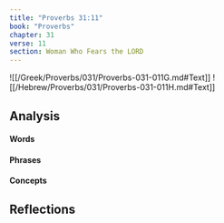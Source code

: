 ```yaml
---
title: "Proverbs 31:11"
book: "Proverbs"
chapter: 31
verse: 11
section: Woman Who Fears the LORD
---
```

![[/Greek/Proverbs/031/Proverbs-031-011G.md#Text]]
![[/Hebrew/Proverbs/031/Proverbs-031-011H.md#Text]]

## Analysis

#### Words

#### Phrases

#### Concepts

## Reflections
